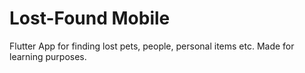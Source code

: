 # Lost-Found Mobile
Flutter App for finding lost pets, people, personal items etc. Made for learning purposes.


